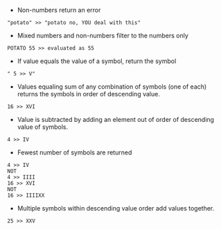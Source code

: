 * Non-numbers return an error
```
"potato" >> "potato no, YOU deal with this"
```
* Mixed numbers and non-numbers filter to the numbers only
```
POTATO 55 >> evaluated as 55
```
* If value equals the value of a symbol, return the symbol
```
" 5 >> V"
```
* Values equaling sum of any combination of symbols (one of each) returns the symbols in order of descending value.
```
16 >> XVI
```
* Value is subtracted by adding an element out of order of descending value of symbols.
```
4 >> IV
```
* Fewest number of symbols are returned
```
4 >> IV
NOT
4 >> IIII
16 >> XVI
NOT
16 >> IIIIXX
```
* Multiple symbols within descending value order add values together.
```
25 >> XXV
```
